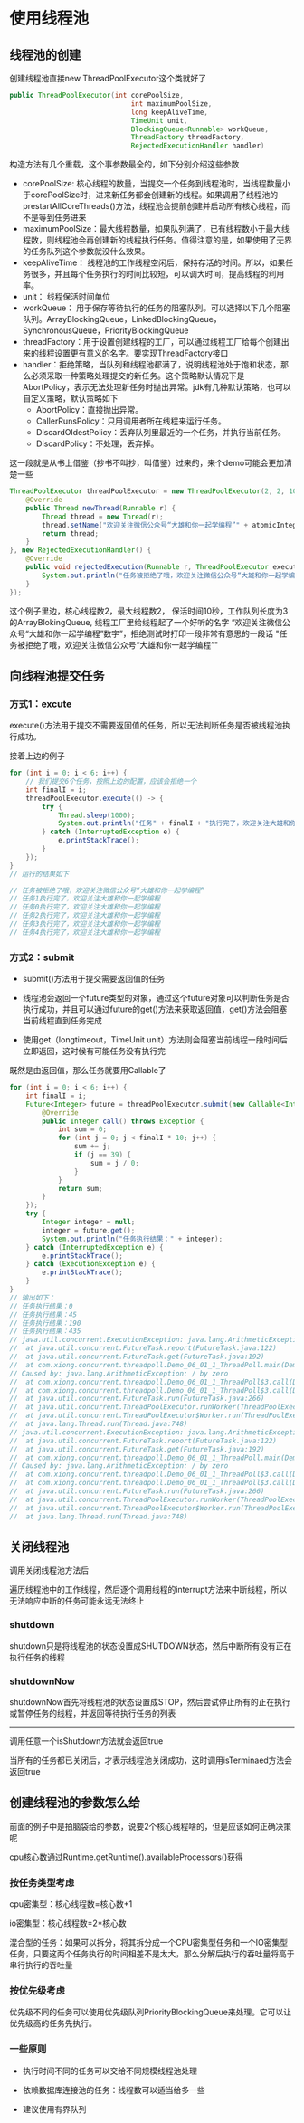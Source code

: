 # 使用线程池

## 线程池的创建

创建线程池直接new ThreadPoolExecutor这个类就好了

```java
public ThreadPoolExecutor(int corePoolSize,
                              int maximumPoolSize,
                              long keepAliveTime,
                              TimeUnit unit,
                              BlockingQueue<Runnable> workQueue,
                              ThreadFactory threadFactory,
                              RejectedExecutionHandler handler)
```

构造方法有几个重载，这个事参数最全的，如下分别介绍这些参数

- corePoolSize: 核心线程的数量，当提交一个任务到线程池时，当线程数量小于corePoolSize时，进来新任务都会创建新的线程。如果调用了线程池的prestartAllCoreThreads()方法，线程池会提前创建并启动所有核心线程，而不是等到任务进来
- maximumPoolSize：最大线程数量，如果队列满了，已有线程数小于最大线程数，则线程池会再创建新的线程执行任务。值得注意的是，如果使用了无界的任务队列这个参数就没什么效果。
- keepAliveTime： 线程池的工作线程空闲后，保持存活的时间。所以，如果任务很多，并且每个任务执行的时间比较短，可以调大时间，提高线程的利用率。
- unit： 线程保活时间单位
- workQueue： 用于保存等待执行的任务的阻塞队列。可以选择以下几个阻塞队列。ArrayBlockingQueue，LinkedBlockingQueue，SynchronousQueue，PriorityBlockingQueue
- threadFactory：用于设置创建线程的工厂，可以通过线程工厂给每个创建出来的线程设置更有意义的名字。要实现ThreadFactory接口
- handler：拒绝策略，当队列和线程池都满了，说明线程池处于饱和状态，那么必须采取一种策略处理提交的新任务。这个策略默认情况下是AbortPolicy，表示无法处理新任务时抛出异常。jdk有几种默认策略，也可以自定义策略，默认策略如下
    - AbortPolicy：直接抛出异常。
    - CallerRunsPolicy：只用调用者所在线程来运行任务。
    - DiscardOldestPolicy：丢弃队列里最近的一个任务，并执行当前任务。
    - DiscardPolicy：不处理，丢弃掉。

这一段就是从书上借鉴（抄书不叫抄，叫借鉴）过来的，来个demo可能会更加清楚一些

```java
ThreadPoolExecutor threadPoolExecutor = new ThreadPoolExecutor(2, 2, 10, TimeUnit.SECONDS, new ArrayBlockingQueue<>(3), new ThreadFactory() {
    @Override
    public Thread newThread(Runnable r) {
        Thread thread = new Thread(r);
        thread.setName("欢迎关注微信公众号“大雄和你一起学编程”" + atomicInteger.getAndIncrement());
        return thread;
    }
}, new RejectedExecutionHandler() {
    @Override
    public void rejectedExecution(Runnable r, ThreadPoolExecutor executor) {
        System.out.println("任务被拒绝了哦，欢迎关注微信公众号“大雄和你一起学编程”");
    }
});
```
这个例子里边，核心线程数2，最大线程数2， 保活时间10秒，工作队列长度为3的ArrayBlokingQueue, 线程工厂里给线程起了一个好听的名字 “欢迎关注微信公众号“大雄和你一起学编程”数字”，拒绝测试时打印一段非常有意思的一段话 "任务被拒绝了哦，欢迎关注微信公众号“大雄和你一起学编程”"

## 向线程池提交任务

### 方式1：excute

execute()方法用于提交不需要返回值的任务，所以无法判断任务是否被线程池执行成功。

接着上边的例子

```java
for (int i = 0; i < 6; i++) {
    // 我们提交6个任务，按照上边的配置，应该会拒绝一个
    int finalI = i;
    threadPoolExecutor.execute(() -> {
        try {
            Thread.sleep(1000);
            System.out.println("任务" + finalI + "执行完了，欢迎关注大雄和你一起学编程");
        } catch (InterruptedException e) {
            e.printStackTrace();
        }
    });
}
// 运行的结果如下

// 任务被拒绝了哦，欢迎关注微信公众号“大雄和你一起学编程”
// 任务1执行完了，欢迎关注大雄和你一起学编程
// 任务0执行完了，欢迎关注大雄和你一起学编程
// 任务2执行完了，欢迎关注大雄和你一起学编程
// 任务3执行完了，欢迎关注大雄和你一起学编程
// 任务4执行完了，欢迎关注大雄和你一起学编程
```


### 方式2：submit

- submit()方法用于提交需要返回值的任务

- 线程池会返回一个future类型的对象，通过这个future对象可以判断任务是否执行成功，并且可以通过future的get()方法来获取返回值，get()方法会阻塞当前线程直到任务完成

- 使用get（longtimeout，TimeUnit unit）方法则会阻塞当前线程一段时间后立即返回，这时候有可能任务没有执行完

既然是由返回值，那么任务就要用Callable了

```java
for (int i = 0; i < 6; i++) {
    int finalI = i;
    Future<Integer> future = threadPoolExecutor.submit(new Callable<Integer>() {
        @Override
        public Integer call() throws Exception {
            int sum = 0;
            for (int j = 0; j < finalI * 10; j++) {
                sum += j;
                if (j == 39) {
                    sum = j / 0;
                }
            }
            return sum;
        }
    });
    try {
        Integer integer = null;
        integer = future.get();
        System.out.println("任务执行结果：" + integer);
    } catch (InterruptedException e) {
        e.printStackTrace();
    } catch (ExecutionException e) {
        e.printStackTrace();
    }
}
// 输出如下：
// 任务执行结果：0
// 任务执行结果：45
// 任务执行结果：190
// 任务执行结果：435
// java.util.concurrent.ExecutionException: java.lang.ArithmeticException: / by zero
// 	at java.util.concurrent.FutureTask.report(FutureTask.java:122)
// 	at java.util.concurrent.FutureTask.get(FutureTask.java:192)
// 	at com.xiong.concurrent.threadpoll.Demo_06_01_1_ThreadPoll.main(Demo_06_01_1_ThreadPoll.java:54)
// Caused by: java.lang.ArithmeticException: / by zero
// 	at com.xiong.concurrent.threadpoll.Demo_06_01_1_ThreadPoll$3.call(Demo_06_01_1_ThreadPoll.java:46)
// 	at com.xiong.concurrent.threadpoll.Demo_06_01_1_ThreadPoll$3.call(Demo_06_01_1_ThreadPoll.java:39)
// 	at java.util.concurrent.FutureTask.run(FutureTask.java:266)
// 	at java.util.concurrent.ThreadPoolExecutor.runWorker(ThreadPoolExecutor.java:1149)
// 	at java.util.concurrent.ThreadPoolExecutor$Worker.run(ThreadPoolExecutor.java:624)
// 	at java.lang.Thread.run(Thread.java:748)
// java.util.concurrent.ExecutionException: java.lang.ArithmeticException: / by zero
// 	at java.util.concurrent.FutureTask.report(FutureTask.java:122)
// 	at java.util.concurrent.FutureTask.get(FutureTask.java:192)
// 	at com.xiong.concurrent.threadpoll.Demo_06_01_1_ThreadPoll.main(Demo_06_01_1_ThreadPoll.java:54)
// Caused by: java.lang.ArithmeticException: / by zero
// 	at com.xiong.concurrent.threadpoll.Demo_06_01_1_ThreadPoll$3.call(Demo_06_01_1_ThreadPoll.java:46)
// 	at com.xiong.concurrent.threadpoll.Demo_06_01_1_ThreadPoll$3.call(Demo_06_01_1_ThreadPoll.java:39)
// 	at java.util.concurrent.FutureTask.run(FutureTask.java:266)
// 	at java.util.concurrent.ThreadPoolExecutor.runWorker(ThreadPoolExecutor.java:1149)
// 	at java.util.concurrent.ThreadPoolExecutor$Worker.run(ThreadPoolExecutor.java:624)
// 	at java.lang.Thread.run(Thread.java:748)

```

## 关闭线程池

调用关闭线程池方法后

遍历线程池中的工作线程，然后逐个调用线程的interrupt方法来中断线程，所以无法响应中断的任务可能永远无法终止

### shutdown

shutdown只是将线程池的状态设置成SHUTDOWN状态，然后中断所有没有正在执行任务的线程

### shutdownNow

shutdownNow首先将线程池的状态设置成STOP，然后尝试停止所有的正在执行或暂停任务的线程，并返回等待执行任务的列表

----

调用任意一个isShutdown方法就会返回true

当所有的任务都已关闭后，才表示线程池关闭成功，这时调用isTerminaed方法会返回true

## 创建线程池的参数怎么给

前面的例子中是拍脑袋给的参数，说要2个核心线程啥的，但是应该如何正确决策呢

cpu核心数通过Runtime.getRuntime().availableProcessors()获得

### 按任务类型考虑

cpu密集型：核心线程数=核心数+1

io密集型：核心线程数=2*核心数

混合型的任务：如果可以拆分，将其拆分成一个CPU密集型任务和一个IO密集型任务，只要这两个任务执行的时间相差不是太大，那么分解后执行的吞吐量将高于串行执行的吞吐量

### 按优先级考虑

优先级不同的任务可以使用优先级队列PriorityBlockingQueue来处理。它可以让优先级高的任务先执行。

### 一些原则

- 执行时间不同的任务可以交给不同规模线程池处理

- 依赖数据库连接池的任务：线程数可以适当给多一些

- 建议使用有界队列
